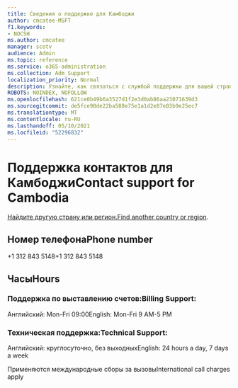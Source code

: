 ```yaml
---
title: Сведения о поддержке для Камбоджи
author: cmcatee-MSFT
f1.keywords:
- NOCSH
ms.author: cmcatee
manager: scotv
audience: Admin
ms.topic: reference
ms.service: o365-administration
ms.collection: Adm_Support
localization_priority: Normal
description: Узнайте, как связаться с службой поддержки для вашей страны или региона.
ROBOTS: NOINDEX, NOFOLLOW
ms.openlocfilehash: 621ce0b49b6a3527d1f2e3d0ab86aa23071639d3
ms.sourcegitcommit: de5fce90de22ba588e75e1a1d2e87e03b9e25ec7
ms.translationtype: MT
ms.contentlocale: ru-RU
ms.lasthandoff: 05/10/2021
ms.locfileid: "52296832"
---
```

# <a name="contact-support-for-cambodia"></a><span data-ttu-id="b3d2f-103">Поддержка контактов для Камбоджи</span><span class="sxs-lookup"><span data-stu-id="b3d2f-103">Contact support for Cambodia</span></span>

<span data-ttu-id="b3d2f-104">[Найдите другую страну или регион.](../../business-video/get-help-support.md)</span><span class="sxs-lookup"><span data-stu-id="b3d2f-104">[Find another country or region](../../business-video/get-help-support.md).</span></span>

## <a name="phone-number"></a><span data-ttu-id="b3d2f-105">Номер телефона</span><span class="sxs-lookup"><span data-stu-id="b3d2f-105">Phone number</span></span>
<span data-ttu-id="b3d2f-106">+1 312 843 5148</span><span class="sxs-lookup"><span data-stu-id="b3d2f-106">+1 312 843 5148</span></span>

## <a name="hours"></a><span data-ttu-id="b3d2f-107">Часы</span><span class="sxs-lookup"><span data-stu-id="b3d2f-107">Hours</span></span>
### <a name="billing-support"></a><span data-ttu-id="b3d2f-108">Поддержка по выставлению счетов:</span><span class="sxs-lookup"><span data-stu-id="b3d2f-108">Billing Support:</span></span>

<span data-ttu-id="b3d2f-109">Английский: Mon-Fri 09:00</span><span class="sxs-lookup"><span data-stu-id="b3d2f-109">English: Mon-Fri 9 AM-5 PM</span></span>

### <a name="technical-support"></a><span data-ttu-id="b3d2f-110">Техническая поддержка:</span><span class="sxs-lookup"><span data-stu-id="b3d2f-110">Technical Support:</span></span>

<span data-ttu-id="b3d2f-111">Английский: круглосуточно, без выходных</span><span class="sxs-lookup"><span data-stu-id="b3d2f-111">English: 24 hours a day, 7 days a week</span></span>

<span data-ttu-id="b3d2f-112">Применяются международные сборы за вызовы</span><span class="sxs-lookup"><span data-stu-id="b3d2f-112">International call charges apply</span></span>
